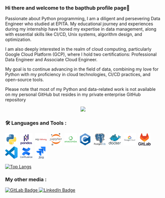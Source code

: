 ### Hi there and welcome to the bapthub profile page👋

Passionate about Python programming, I am a diligent and persevering Data Engineer who studied at EPITA. My educational journey and experiences during my internship have honed my expertise in data management, along with essential skills like CI/CD, Unix systems, algorithm design, and optimization.

I am also deeply interested in the realm of cloud computing, particularly Google Cloud Platform (GCP), where I hold two certifications: Professional Data Engineer and Associate Cloud Engineer.

My goal is to continue advancing in the field of data, combining my love for Python with my proficiency in cloud technologies, CI/CD practices, and open-source tools.

Please note that most of my Python and data-related work is not available on my personal GitHub but resides in my private enterprise GitHub repository

<div id="header" align="center">
  <img src="https://media2.giphy.com/media/JWuBH9rCO2uZuHBFpm/200w.webp?cid=ecf05e4772o31j3fz6u78mngg15jlbi0a7dv3d5qk5zvm4ef&ep=v1_gifs_search&rid=200w.webp&ct=g"/>
</div>

### :hammer_and_wrench: Languages and Tools :
<div>
  <img src="https://github.com/devicons/devicon/blob/master/icons/python/python-original.svg" title="Python" alt="Python" width="40" height="40"/>&nbsp;
  <img src="https://github.com/devicons/devicon/blob/master/icons/pandas/pandas-original-wordmark.svg" title="Pandas" alt="Pandas" width="40" height="40"/>&nbsp;
  <img src="https://github.com/devicons/devicon/blob/master/icons/sqlalchemy/sqlalchemy-original-wordmark.svg" title="SqlAlchemy" alt="SqlAlchemy" width="40" height="40"/>&nbsp;
  <img src="https://github.com/devicons/devicon/blob/master/icons/jupyter/jupyter-original-wordmark.svg" title="Jupyter" alt="Jupyter" width="40" height="40"/>&nbsp;
  <img src="https://github.com/devicons/devicon/blob/master/icons/anaconda/anaconda-original-wordmark.svg" title="Anaconda" alt="Anaconda" width="40" height="40"/>&nbsp;
  <img src="https://github.com/devicons/devicon/blob/master/icons/c/c-original.svg" title="C" alt="C" width="40" height="40"/>&nbsp;
  <img src="https://github.com/devicons/devicon/blob/master/icons/postgresql/postgresql-original-wordmark.svg" title="PostgreSQL" alt="PostgreSQL" width="40" height="40"/>&nbsp;
  <img src="https://github.com/devicons/devicon/blob/master/icons/docker/docker-original-wordmark.svg" title="Docker" alt="Docker" width="40" height="40"/>&nbsp;
  <img src="https://github.com/devicons/devicon/blob/master/icons/googlecloud/googlecloud-original-wordmark.svg" title="Google Cloud" alt="Google Cloud" width="40" height="40"/>&nbsp;
  <img src="https://github.com/devicons/devicon/blob/master/icons/gitlab/gitlab-original-wordmark.svg" title="GitLab" alt="GitLab" width="40" height="40"/>&nbsp;
  <img src="https://github.com/devicons/devicon/blob/master/icons/vscode/vscode-original.svg" title="VSCode" alt="VSCode" width="40" height="40"/>&nbsp;
  <img src="https://github.com/devicons/devicon/blob/master/icons/confluence/confluence-original-wordmark.svg" title="Confluence" alt="Confluence" width="40" height="40"/>&nbsp;
  <img src="https://github.com/devicons/devicon/blob/master/icons/jira/jira-original-wordmark.svg" title="Jira" alt="Jira" width="40" height="40"/>&nbsp;
</div>

[![Top Langs](https://github-readme-stats.vercel.app/api/top-langs/?username=bapthub&layout=compact&theme=vision-friendly-dark)](https://github.com/anuraghazra/github-readme-stats)

### My other media :
<div id="badges">
  <a href="https://gitlab.com/bapthub">
    <img src="https://img.shields.io/badge/Gitlab-orange?logo=gitlab&logoColor=white&style=for-the-badge" alt="GitLab Badge"/>
  </a>
  <a href="https://www.linkedin.com/in/bbucamp/">
    <img src="https://img.shields.io/badge/LinkedIn-blue?logo=linkedin&logoColor=white&style=for-the-badge" alt="LinkedIn Badge"/>
  </a>
</div>

